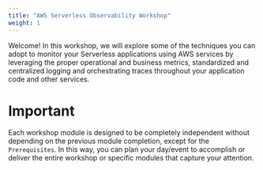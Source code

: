 ```yaml
---
title: "AWS Serverless Observability Workshop"
weight: 1
---
```


Welcome! In this workshop, we will explore some of the techniques you can adopt to monitor your Serverless applications using AWS services by leveraging the proper operational and business metrics, standardized and centralized logging and orchestrating traces throughout your application code and other services.

# Important

Each workshop module is designed to be completely independent without depending on the previous module completion, except for the `Prerequisites`. In this way, you can plan your day/event to accomplish or deliver the entire workshop or specific modules that capture your attention.
